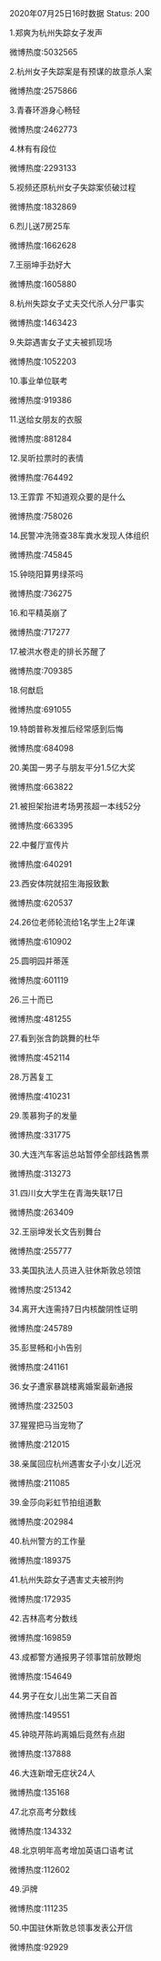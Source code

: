 2020年07月25日16时数据
Status: 200

1.郑爽为杭州失踪女子发声

微博热度:5032565

2.杭州女子失踪案是有预谋的故意杀人案

微博热度:2575866

3.青春环游身心畅轻

微博热度:2462773

4.林有有段位

微博热度:2293133

5.视频还原杭州女子失踪案侦破过程

微博热度:1832869

6.烈儿送7房25车

微博热度:1662628

7.王丽坤手劲好大

微博热度:1605880

8.杭州失踪女子丈夫交代杀人分尸事实

微博热度:1463423

9.失踪遇害女子丈夫被抓现场

微博热度:1052203

10.事业单位联考

微博热度:919386

11.送给女朋友的衣服

微博热度:881284

12.吴昕拉票时的表情

微博热度:764492

13.王霏霏 不知道观众要的是什么

微博热度:758026

14.民警冲洗筛查38车粪水发现人体组织

微博热度:745845

15.钟晓阳算男绿茶吗

微博热度:736275

16.和平精英崩了

微博热度:717277

17.被洪水卷走的排长苏醒了

微博热度:709385

18.何猷启

微博热度:691055

19.特朗普称发推后经常感到后悔

微博热度:684098

20.美国一男子与朋友平分1.5亿大奖

微博热度:663822

21.被担架抬进考场男孩超一本线52分

微博热度:663395

22.中餐厅宣传片

微博热度:640291

23.西安体院就招生海报致歉

微博热度:620537

24.26位老师轮流给1名学生上2年课

微博热度:610902

25.圆明园并蒂莲

微博热度:601119

26.三十而已

微博热度:481255

27.看到张含韵跳舞的杜华

微博热度:452114

28.万茜复工

微博热度:410231

29.羡慕狗子的发量

微博热度:331775

30.大连汽车客运总站暂停全部线路售票

微博热度:313273

31.四川女大学生在青海失联17日

微博热度:263409

32.王丽坤发长文告别舞台

微博热度:255777

33.美国执法人员进入驻休斯敦总领馆

微博热度:251342

34.离开大连需持7日内核酸阴性证明

微博热度:245789

35.彭昱畅和小h告别

微博热度:241161

36.女子遭家暴跳楼离婚案最新通报

微博热度:232503

37.猩猩把马当宠物了

微博热度:212015

38.亲属回应杭州遇害女子小女儿近况

微博热度:211085

39.金莎向彩虹节拍组道歉

微博热度:202984

40.杭州警方的工作量

微博热度:189375

41.杭州失踪女子遇害丈夫被刑拘

微博热度:172935

42.吉林高考分数线

微博热度:169859

43.成都警方通报男子领事馆前放鞭炮

微博热度:154649

44.男子在女儿出生第二天自首

微博热度:149551

45.钟晓芹陈屿离婚后竟然有点甜

微博热度:137888

46.大连新增无症状24人

微博热度:135168

47.北京高考分数线

微博热度:134332

48.北京明年高考增加英语口语考试

微博热度:112602

49.沪牌

微博热度:111235

50.中国驻休斯敦总领事发表公开信

微博热度:92929

